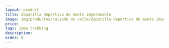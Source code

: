 ```yaml
---
layout: product
title: Zapatilla deportiva de monte impermeable
image: img/productos/calzado de calle/Zapatilla deportiva de monte impermeable==joma trekking.webp
price: 
tags: joma trekking
description: 
order: 0
---
```

